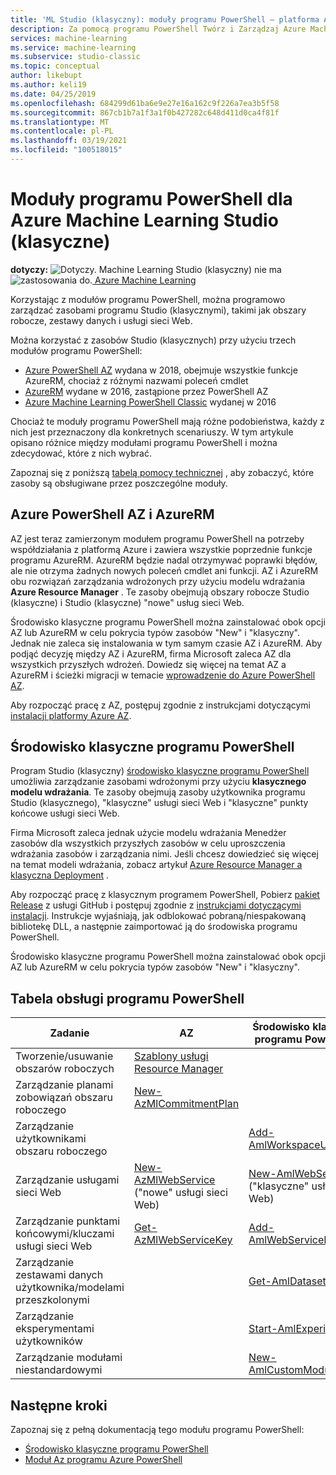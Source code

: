 ```yaml
---
title: 'ML Studio (klasyczny): moduły programu PowerShell — platforma Azure'
description: Za pomocą programu PowerShell Twórz i Zarządzaj Azure Machine Learning Studio (klasyczne) obszary robocze, eksperymenty, usługi sieci Web i nie tylko.
services: machine-learning
ms.service: machine-learning
ms.subservice: studio-classic
ms.topic: conceptual
author: likebupt
ms.author: keli19
ms.date: 04/25/2019
ms.openlocfilehash: 684299d61ba6e9e27e16a162c9f226a7ea3b5f58
ms.sourcegitcommit: 867cb1b7a1f3a1f0b427282c648d411d0ca4f81f
ms.translationtype: MT
ms.contentlocale: pl-PL
ms.lasthandoff: 03/19/2021
ms.locfileid: "100518015"
---
```

# <a name="powershell-modules-for-azure-machine-learning-studio-classic"></a>Moduły programu PowerShell dla Azure Machine Learning Studio (klasyczne)

**dotyczy:** ![ Dotyczy. ](../../../includes/media/aml-applies-to-skus/yes.png) Machine Learning Studio (klasyczny) nie ma ![ zastosowania do.](../../../includes/media/aml-applies-to-skus/no.png)[ Azure Machine Learning](../overview-what-is-machine-learning-studio.md#ml-studio-classic-vs-azure-machine-learning-studio)  


Korzystając z modułów programu PowerShell, można programowo zarządzać zasobami programu Studio (klasycznymi), takimi jak obszary robocze, zestawy danych i usługi sieci Web.

Można korzystać z zasobów Studio (klasycznych) przy użyciu trzech modułów programu PowerShell:

* [Azure PowerShell AZ](#az-rm) wydana w 2018, obejmuje wszystkie funkcje AzureRM, chociaż z różnymi nazwami poleceń cmdlet
* [AzureRM](#az-rm) wydane w 2016, zastąpione przez PowerShell AZ
* [Azure Machine Learning PowerShell Classic](#classic) wydanej w 2016

Chociaż te moduły programu PowerShell mają różne podobieństwa, każdy z nich jest przeznaczony dla konkretnych scenariuszy. W tym artykule opisano różnice między modułami programu PowerShell i można zdecydować, które z nich wybrać.  

Zapoznaj się z poniższą [tabelą pomocy technicznej](#support-table) , aby zobaczyć, które zasoby są obsługiwane przez poszczególne moduły. 

## <a name="azure-powershell-az-and-azurerm"></a><a name="az-rm"></a> Azure PowerShell AZ i AzureRM

AZ jest teraz zamierzonym modułem programu PowerShell na potrzeby współdziałania z platformą Azure i zawiera wszystkie poprzednie funkcje programu AzureRM. AzureRM będzie nadal otrzymywać poprawki błędów, ale nie otrzyma żadnych nowych poleceń cmdlet ani funkcji.  AZ i AzureRM obu rozwiązań zarządzania wdrożonych przy użyciu modelu wdrażania **Azure Resource Manager** . Te zasoby obejmują obszary robocze Studio (klasyczne) i Studio (klasyczne) "nowe" usług sieci Web. 

Środowisko klasyczne programu PowerShell można zainstalować obok opcji AZ lub AzureRM w celu pokrycia typów zasobów "New" i "klasyczny". Jednak nie zaleca się instalowania w tym samym czasie AZ i AzureRM. Aby podjąć decyzję między AZ i AzureRM, firma Microsoft zaleca AZ dla wszystkich przyszłych wdrożeń.  Dowiedz się więcej na temat AZ a AzureRM i ścieżki migracji w temacie [wprowadzenie do Azure PowerShell AZ](/powershell/azure/new-azureps-module-az).

Aby rozpocząć pracę z AZ, postępuj zgodnie z instrukcjami dotyczącymi [instalacji platformy Azure AZ](/powershell/azure/install-az-ps).

## <a name="powershell-classic"></a><a name="classic"></a> Środowisko klasyczne programu PowerShell

Program Studio (klasyczny) [środowisko klasyczne programu PowerShell](https://aka.ms/amlps) umożliwia zarządzanie zasobami wdrożonymi przy użyciu **klasycznego modelu wdrażania**. Te zasoby obejmują zasoby użytkownika programu Studio (klasycznego), "klasyczne" usługi sieci Web i "klasyczne" punkty końcowe usługi sieci Web.

Firma Microsoft zaleca jednak użycie modelu wdrażania Menedżer zasobów dla wszystkich przyszłych zasobów w celu uproszczenia wdrażania zasobów i zarządzania nimi. Jeśli chcesz dowiedzieć się więcej na temat modeli wdrażania, zobacz artykuł [Azure Resource Manager a klasyczna Deployment](../../azure-resource-manager/management/deployment-models.md) .

Aby rozpocząć pracę z klasycznym programem PowerShell, Pobierz [pakiet Release](https://github.com/hning86/azuremlps/releases) z usługi GitHub i postępuj zgodnie z [instrukcjami dotyczącymi instalacji](https://github.com/hning86/azuremlps/blob/master/README.md). Instrukcje wyjaśniają, jak odblokować pobraną/niespakowaną bibliotekę DLL, a następnie zaimportować ją do środowiska programu PowerShell.

Środowisko klasyczne programu PowerShell można zainstalować obok opcji AZ lub AzureRM w celu pokrycia typów zasobów "New" i "klasyczny".

## <a name="powershell-support-table"></a><a name="support-table"></a> Tabela obsługi programu PowerShell


| Zadanie | **AZ** |  **Środowisko klasyczne programu PowerShell** |
| --- | --- | --- |
| Tworzenie/usuwanie obszarów roboczych | [Szablony usługi Resource Manager](./deploy-with-resource-manager-template.md) |  |
| Zarządzanie planami zobowiązań obszaru roboczego | [New-AzMlCommitmentPlan](/powershell/module/az.machinelearning/new-azmlcommitmentplan) | |
| Zarządzanie użytkownikami obszaru roboczego |  | [Add-AmlWorkspaceUsers](https://github.com/hning86/azuremlps#add-amlworkspaceusers)|
| Zarządzanie usługami sieci Web | [New-AzMlWebService](/powershell/module/az.machinelearning/new-azmlwebservice) <br>("nowe" usługi sieci Web)| [New-AmlWebService](https://github.com/hning86/azuremlps#manage-classic-web-service) <br>("klasyczne" usługi sieci Web) |
| Zarządzanie punktami końcowymi/kluczami usługi sieci Web |  [Get-AzMlWebServiceKey](/powershell/module/az.machinelearning/get-azmlwebservicekey)|  [Add-AmlWebServiceEndpoint](https://github.com/hning86/azuremlps#manage-classic-web-servcie-endpoint)|
| Zarządzanie zestawami danych użytkownika/modelami przeszkolonymi| | [Get-AmlDataset](https://github.com/hning86/azuremlps#manage-user-assets-dataset-trained-model-transform) |
| Zarządzanie eksperymentami użytkowników |  | [Start-AmlExperiment](https://github.com/hning86/azuremlps#manage-experiment) |
| Zarządzanie modułami niestandardowymi | | [New-AmlCustomModule](https://github.com/hning86/azuremlps#manage-custom-module) |


## <a name="next-steps"></a>Następne kroki
Zapoznaj się z pełną dokumentacją tego modułu programu PowerShell:
* [Środowisko klasyczne programu PowerShell](https://aka.ms/amlps)
* [Moduł Az programu Azure PowerShell](/powershell/module/az.machinelearning/#machine_learning)